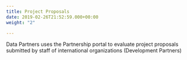 ```yaml
---
title: Project Proposals
date: 2019-02-26T21:52:59.000+00:00
weight: "2"

---
```

Data Partners uses the Partnership portal to evaluate project proposals submitted by staff of international organizations (Development Partners)
